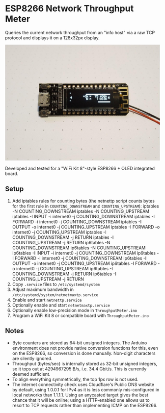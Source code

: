 ESP8266 Network Throughput Meter
================================

Queries the current network throughput from an "info host" via a raw TCP
protocol and displays it on a 128x32px display.

![Board showing 75 MB/s downstream on IPv6](board.jpg)

Developed and tested for a "WiFi Kit 8"-style ESP8266 + OLED integrated board.

Setup
-----

1. Add iptables rules for counting bytes (the netnettp script counts bytes for
   the first rule in `COUNTING_DOWNSTREAM` and `COUNTING_UPSTREAM`):
      iptables -N COUNTING_DOWNSTREAM
      iptables -N COUNTING_UPSTREAM
      iptables -I INPUT -i internet0 -j COUNTING_DOWNSTREAM
      iptables -I FORWARD -i internet0 -j COUNTING_DOWNSTREAM
      iptables -I OUTPUT -o internet0 -j COUNTING_UPSTREAM
      iptables -I FORWARD -o internet0 -j COUNTING_UPSTREAM
      iptables -I COUNTING_DOWNSTREAM -j RETURN
      iptables -I COUNTING_UPSTREAM -j RETURN
      ip6tables -N COUNTING_DOWNSTREAM
      ip6tables -N COUNTING_UPSTREAM
      ip6tables -I INPUT -i internet0 -j COUNTING_DOWNSTREAM
      ip6tables -I FORWARD -i internet0 -j COUNTING_DOWNSTREAM
      ip6tables -I OUTPUT -o internet0 -j COUNTING_UPSTREAM
      ip6tables -I FORWARD -o internet0 -j COUNTING_UPSTREAM
      ip6tables -I COUNTING_DOWNSTREAM -j RETURN
      ip6tables -I COUNTING_UPSTREAM -j RETURN
2. Copy `.service` files to `/etc/systemd/system`
3. Adjust maximum bandwidth in `/etc/systemd/system/netnetmaxtp.service`
4. Enable and start `netnettp.service`
5. Optionally enable and start `netnetmaxtp.service`
6. Optionally enable low-precision mode in `ThroughputMeter.ino`
7. Program a WiFi Kit 8 or compatible board with `ThroughputMeter.ino`

Notes
-----

- Byte counters are stored as 64-bit unsigned integers. The Arduino environment
  does not provide native conversion functions for this, even on the ESP8266,
  so conversion is done manually.
  Non-digit characters are silently ignored.
- Throughput (bytes/sec) is internally stored as 32-bit unsigned integers, so
  it tops out at 4294967295 B/s, i.e. 34.4 Gbit/s. This is currently deemed
  sufficient.
- To align everything symmetrically, the top 1px row is not used.
- The internet connectivity check uses Cloudflare's Public DNS website by
  default, using 1.0.0.1 for IPv4 as it is less commonly mis-configured in
  local networks than 1.1.1.1.
  Using an anycasted target gives the best chance that it will be online; using
  a HTTP-enabled one allows us to resort to TCP requests rather than
  implementing ICMP on the ESP8266.
